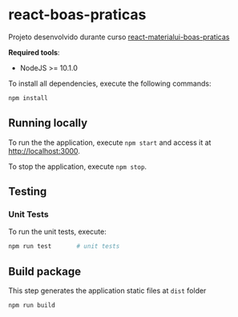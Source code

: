 # react-boas-praticas

Projeto desenvolvido durante curso [react-materialui-boas-praticas](https://cursos.alura.com.br/course/react-materialui-boas-praticas/)

**Required tools**:
 
* NodeJS >= 10.1.0
 
To install all dependencies, execute the following commands:
 
```bash
npm install
```
 
## Running locally
 
To run the the application, execute `npm start` and access it at
[http://localhost:3000](http://localhost:3000).
 
To stop the application, execute `npm stop`.
 
## Testing
 
### Unit Tests
 
To run the unit tests, execute:
 
```bash
npm run test       # unit tests
```
 
## Build package
 
This step generates the application static files at `dist` folder
 
```bash
npm run build
```
